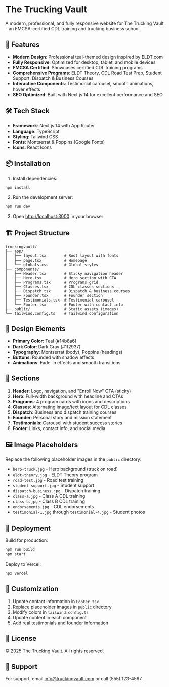# The Trucking Vault

A modern, professional, and fully responsive website for The Trucking Vault - an FMCSA-certified CDL training and trucking business school.

## 🚚 Features

- **Modern Design**: Professional teal-themed design inspired by ELDT.com
- **Fully Responsive**: Optimized for desktop, tablet, and mobile devices
- **FMCSA Certified**: Showcases certified CDL training programs
- **Comprehensive Programs**: ELDT Theory, CDL Road Test Prep, Student Support, Dispatch & Business Courses
- **Interactive Components**: Testimonial carousel, smooth animations, hover effects
- **SEO Optimized**: Built with Next.js 14 for excellent performance and SEO

## 🛠️ Tech Stack

- **Framework**: Next.js 14 with App Router
- **Language**: TypeScript
- **Styling**: Tailwind CSS
- **Fonts**: Montserrat & Poppins (Google Fonts)
- **Icons**: React Icons

## 📦 Installation

1. Install dependencies:
```bash
npm install
```

2. Run the development server:
```bash
npm run dev
```

3. Open [http://localhost:3000](http://localhost:3000) in your browser

## 🏗️ Project Structure

```
truckingvault/
├── app/
│   ├── layout.tsx        # Root layout with fonts
│   ├── page.tsx          # Homepage
│   └── globals.css       # Global styles
├── components/
│   ├── Header.tsx        # Sticky navigation header
│   ├── Hero.tsx          # Hero section with CTA
│   ├── Programs.tsx      # Programs grid
│   ├── Classes.tsx       # CDL classes sections
│   ├── Dispatch.tsx      # Dispatch & business courses
│   ├── Founder.tsx       # Founder section
│   ├── Testimonials.tsx  # Testimonial carousel
│   └── Footer.tsx        # Footer with contact info
├── public/               # Static assets (images)
└── tailwind.config.ts    # Tailwind configuration
```

## 🎨 Design Elements

- **Primary Color**: Teal (#14b8a6)
- **Dark Color**: Dark Gray (#1f2937)
- **Typography**: Montserrat (body), Poppins (headings)
- **Buttons**: Rounded with shadow effects
- **Animations**: Fade-in effects and smooth transitions

## 📱 Sections

1. **Header**: Logo, navigation, and "Enroll Now" CTA (sticky)
2. **Hero**: Full-width background with headline and CTAs
3. **Programs**: 4 program cards with icons and descriptions
4. **Classes**: Alternating image/text layout for CDL classes
5. **Dispatch**: Business and dispatch training courses
6. **Founder**: Personal story and mission statement
7. **Testimonials**: Carousel with student success stories
8. **Footer**: Links, contact info, and social media

## 🖼️ Image Placeholders

Replace the following placeholder images in the `public` directory:

- `hero-truck.jpg` - Hero background (truck on road)
- `eldt-theory.jpg` - ELDT Theory program
- `road-test.jpg` - Road test training
- `student-support.jpg` - Student support
- `dispatch-business.jpg` - Dispatch training
- `class-a.jpg` - Class A CDL training
- `class-b.jpg` - Class B CDL training
- `endorsements.jpg` - CDL endorsements
- `testimonial-1.jpg` through `testimonial-4.jpg` - Student photos

## 🚀 Deployment

Build for production:
```bash
npm run build
npm start
```

Deploy to Vercel:
```bash
npx vercel
```

## 📝 Customization

1. Update contact information in `Footer.tsx`
2. Replace placeholder images in `public` directory
3. Modify colors in `tailwind.config.ts`
4. Update content in each component
5. Add real testimonials and founder information

## 📄 License

© 2025 The Trucking Vault. All rights reserved.

## 🤝 Support

For support, email info@truckingvault.com or call (555) 123-4567.
